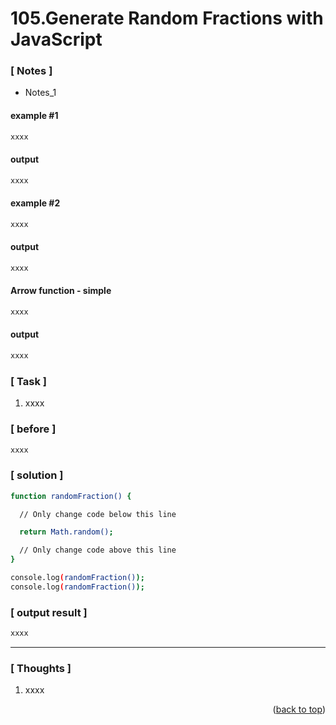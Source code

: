 <a name="topage"></a>

# 105.Generate Random Fractions with JavaScript

### [ Notes ]
  * Notes_1

#### example #1

```sh
xxxx
```

#### output
```sh
xxxx
```

#### example #2

```sh
xxxx
```

#### output
```sh
xxxx
```

#### Arrow function - simple

```sh
xxxx
```

#### output
```sh
xxxx
```

### [ Task ]
  1. xxxx


### [ before ]

```sh
xxxx
```

### [ solution ]

```sh
function randomFraction() {

  // Only change code below this line

  return Math.random();

  // Only change code above this line
}

console.log(randomFraction());
console.log(randomFraction());
```

### [ output result ]

```sh
xxxx
```

-----

### [ Thoughts ]

  1. xxxx
  

<p align="right">(<a href="#topage">back to top</a>)</p>
<br/>
<br/>
